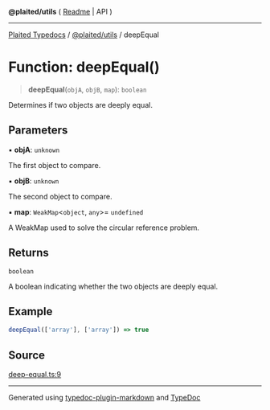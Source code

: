 **@plaited/utils** ( [Readme](../README.md) \| API )

***

[Plaited Typedocs](../../../modules.md) / [@plaited/utils](../modules.md) / deepEqual

# Function: deepEqual()

> **deepEqual**(`objA`, `objB`, `map`): `boolean`

Determines if two objects are deeply equal.

## Parameters

▪ **objA**: `unknown`

The first object to compare.

▪ **objB**: `unknown`

The second object to compare.

▪ **map**: `WeakMap`\<`object`, `any`\>= `undefined`

A WeakMap used to solve the circular reference problem.

## Returns

`boolean`

A boolean indicating whether the two objects are deeply equal.

## Example

```ts
deepEqual(['array'], ['array']) => true
```

## Source

[deep-equal.ts:9](https://github.com/plaited/plaited/blob/317e868/libs/utils/src/deep-equal.ts#L9)

***

Generated using [typedoc-plugin-markdown](https://www.npmjs.com/package/typedoc-plugin-markdown) and [TypeDoc](https://typedoc.org/)
